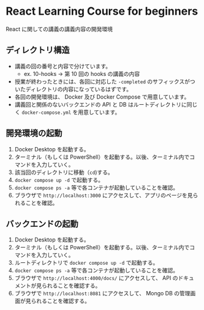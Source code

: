 # React Learning Course for beginners

React に関しての講義の講義内容の開発環境

## ディレクトリ構造

- 講義の回の番号と内容で分けています。
  - ex. 10-hooks → 第 10 回の hooks の講義の内容
- 授業が終わったときには、各回に対応した `-completed` のサフィックスがついたディレクトリの内容になっているはずです。
- 各回の開発環境は、 Docker 及び Docker Compose で用意しています。
- 講義回と関係のないバックエンドの API と DB はルートディレクトリに同じく `docker-compose.yml` を用意しています。

## 開発環境の起動

1. Docker Desktop を起動する。
2. ターミナル（もしくは PowerShell）を起動する。以後、ターミナル内でコマンドを入力していく。
3. 該当回のディレクトリに移動（`cd`)する。
4. `docker compose up -d` で起動する。
5. `docker compose ps -a` 等で各コンテナが起動していることを確認。
6. ブラウザで `http://localhost:3000` にアクセスして、アプリのページを見られることを確認。

## バックエンドの起動

1. Docker Desktop を起動する。
2. ターミナル（もしくは PowerShell）を起動する。以後、ターミナル内でコマンドを入力していく。
3. ルートディレクトリで `docker compose up -d` で起動する。
4. `docker compose ps -a` 等で各コンテナが起動していることを確認。
5. ブラウザで `http://localhost:4000/docs/` にアクセスして、 API のドキュメントが見られることを確認する。
6. ブラウザで `http://localhost:8081` にアクセスして、 Mongo DB の管理画面が見られることを確認する。

